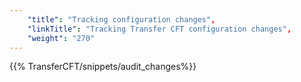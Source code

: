 ```yaml
---
    "title": "Tracking configuration changes",
    "linkTitle": "Tracking Transfer CFT configuration changes",
    "weight": "270"
---
```

{{% TransferCFT/snippets/audit_changes%}}
